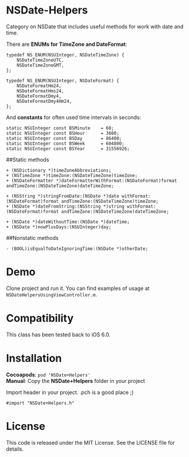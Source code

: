 NSDate-Helpers
==============

Category on NSDate that includes useful methods for work with date and time.

There are __ENUMs for TimeZone and DateFormat__:

```objc
typedef NS_ENUM(NSUInteger, NSDateTimeZone) {
    NSDateTimeZoneUTC,
    NSDateTimeZoneGMT,
};

typedef NS_ENUM(NSUInteger, NSDateFormat) {
    NSDateFormatHm24,
    NSDateFormatHms24,
    NSDateFormatDmy4,
    NSDateFormatDmy4Hm24,
};
```

And __constants__ for often used time intervals in seconds:

```objc
static NSUInteger const BSMinute    = 60;
static NSUInteger const BSHour      = 3600;
static NSUInteger const BSDay       = 86400;
static NSUInteger const BSWeek      = 604800;
static NSUInteger const BSYear      = 31556926;
```


##Static methods

```objc
+ (NSDictionary *)timeZoneAbbreviations;
+ (NSTimeZone *)timeZone:(NSDateTimeZone)timeZone;
+ (NSDateFormatter *)dateFormatterWithFormat:(NSDateFormat)format andTimeZone:(NSDateTimeZone)dateTimeZone;

+ (NSString *)stringFromDate:(NSDate *)date withFormat:(NSDateFormat)format andTimeZone:(NSDateTimeZone)timeZone;
+ (NSDate *)dateFromString:(NSString *)string withFormat:(NSDateFormat)format andTimeZone:(NSDateTimeZone)dateTimeZone;

+ (NSDate *)dateWithoutTime:(NSDate *)dateTime;
+ (NSDate *)nowPlusDays:(NSUInteger)day;
```

##Nonstatic methods

```objc
- (BOOL)isEqualToDateIgnoringTime:(NSDate *)otherDate;
```

Demo
====

Clone project and run it. You can find examples of usage at `NSDateHelpersUsingViewController.m`.


Compatibility
=============

This class has been tested back to iOS 6.0.


Installation
============

__Cocoapods__: `pod 'NSDate+Helpers'`<br />
__Manual__: Copy the __NSDate+Helpers__ folder in your project<br />

Import header in your project. .pch is a good place ;)

    #import "NSDate+Helpers.h"

License
=======

This code is released under the MIT License. See the LICENSE file for
details.
